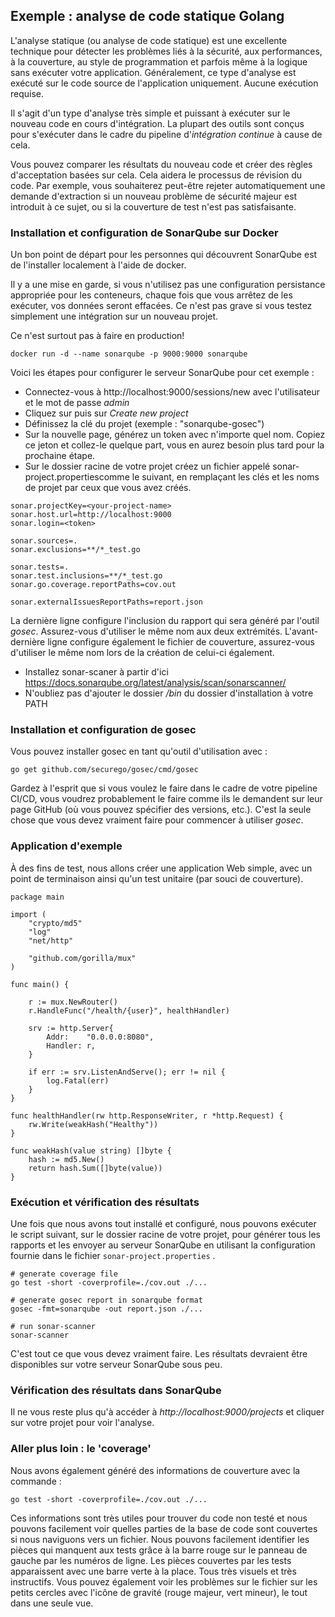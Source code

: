 ## Exemple : analyse de code statique Golang

L'analyse statique (ou analyse de code statique) est une excellente technique pour détecter les problèmes liés à la sécurité, aux performances, à la couverture, au style de programmation et parfois même à la logique sans exécuter votre application. 
Généralement, ce type d'analyse est exécuté sur le code source de l'application uniquement. Aucune exécution requise.

Il s'agit d'un type d'analyse très simple et puissant à exécuter sur le nouveau code en cours d'intégration. 
La plupart des outils sont conçus pour s'exécuter dans le cadre du pipeline d'*intégration continue* à cause de cela. 

Vous pouvez comparer les résultats du nouveau code et créer des règles d'acceptation basées sur cela. 
Cela aidera le processus de révision du code. Par exemple, vous souhaiterez peut-être rejeter automatiquement une demande d'extraction si un 
nouveau problème de sécurité majeur est introduit à ce sujet, ou si la couverture de test n'est pas satisfaisante.

### Installation et configuration de SonarQube sur Docker
Un bon point de départ pour les personnes qui découvrent SonarQube est de l'installer localement à l'aide de docker. 

Il y a une mise en garde, si vous n'utilisez pas une configuration persistance appropriée pour les conteneurs, chaque fois que vous arrêtez de les exécuter, vos données seront effacées. 
Ce n'est pas grave si vous testez simplement une intégration sur un nouveau projet.

Ce n'est surtout pas à faire en production!
```
docker run -d --name sonarqube -p 9000:9000 sonarqube
```
Voici les étapes pour configurer le serveur SonarQube pour cet exemple :

- Connectez-vous à http://localhost:9000/sessions/new avec l'utilisateur et le mot de passe *admin*
- Cliquez sur puis sur *Create new project*
- Définissez la clé du projet (exemple : "sonarqube-gosec")
- Sur la nouvelle page, générez un token avec n'importe quel nom. Copiez ce jeton et collez-le quelque part, vous en aurez besoin plus tard pour la prochaine étape.
- Sur le dossier racine de votre projet créez un fichier appelé sonar-project.propertiescomme le suivant, en remplaçant les clés et les noms de projet par ceux que vous avez créés.

```
sonar.projectKey=<your-project-name>
sonar.host.url=http://localhost:9000
sonar.login=<token>

sonar.sources=.
sonar.exclusions=**/*_test.go
 
sonar.tests=.
sonar.test.inclusions=**/*_test.go
sonar.go.coverage.reportPaths=cov.out

sonar.externalIssuesReportPaths=report.json
```

La dernière ligne configure l'inclusion du rapport qui sera généré par l'outil *gosec*. Assurez-vous d'utiliser le même nom aux deux extrémités. L'avant-dernière ligne configure également le fichier de couverture, assurez-vous d'utiliser le même nom lors de la création de celui-ci également.

- Installez sonar-scaner à partir d'ici https://docs.sonarqube.org/latest/analysis/scan/sonarscanner/
- N'oubliez pas d'ajouter le dossier */bin* du dossier d'installation à votre PATH

### Installation et configuration de gosec
Vous pouvez installer gosec en tant qu'outil d'utilisation avec :
```
go get github.com/securego/gosec/cmd/gosec
```
Gardez à l'esprit que si vous voulez le faire dans le cadre de votre pipeline CI/CD, vous voudrez probablement le faire comme ils le demandent sur leur page GitHub (où vous pouvez spécifier des versions, etc.). C'est la seule chose que vous devez vraiment faire pour commencer à utiliser *gosec*.
### Application d'exemple
À des fins de test, nous allons créer une application Web simple, avec un point de terminaison ainsi qu'un test unitaire (par souci de couverture).
```
package main

import (
	"crypto/md5"
	"log"
	"net/http"

	"github.com/gorilla/mux"
)

func main() {

	r := mux.NewRouter()
	r.HandleFunc("/health/{user}", healthHandler)

	srv := http.Server{
		Addr:    "0.0.0.0:8080",
		Handler: r,
	}

	if err := srv.ListenAndServe(); err != nil {
		log.Fatal(err)
	}
}

func healthHandler(rw http.ResponseWriter, r *http.Request) {
	rw.Write(weakHash("Healthy"))
}

func weakHash(value string) []byte {
	hash := md5.New()
	return hash.Sum([]byte(value))
}
```

### Exécution et vérification des résultats
Une fois que nous avons tout installé et configuré, nous pouvons exécuter le script suivant, sur le dossier racine de votre projet, pour générer tous les rapports et les envoyer au serveur SonarQube en utilisant la configuration fournie dans le fichier `sonar-project.properties` .
```
# generate coverage file
go test -short -coverprofile=./cov.out ./...

# generate gosec report in sonarqube format
gosec -fmt=sonarqube -out report.json ./...    

# run sonar-scanner
sonar-scanner
```
C'est tout ce que vous devez vraiment faire. Les résultats devraient être disponibles sur votre serveur SonarQube sous peu.
### Vérification des résultats dans SonarQube
Il ne vous reste plus qu'à accéder à *http://localhost:9000/projects* et cliquer sur votre projet pour voir l'analyse.
### Aller plus loin : le 'coverage'
Nous avons également généré des informations de couverture avec la commande :
```
go test -short -coverprofile=./cov.out ./...
```
Ces informations sont très utiles pour trouver du code non testé et nous pouvons facilement voir quelles parties de la base de code sont couvertes si nous naviguons vers un fichier.
Nous pouvons facilement identifier les pièces qui manquent aux tests grâce à la barre rouge sur le panneau de gauche par les numéros de ligne. 
Les pièces couvertes par les tests apparaissent avec une barre verte à la place. Tous très visuels et très instructifs. Vous pouvez également voir les problèmes sur le fichier sur les petits cercles avec l'icône de gravité (rouge majeur, vert mineur), le tout dans une seule vue. 
